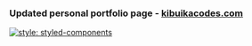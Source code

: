 ### Updated personal portfolio page - <a href="https://kibuikacodes.netlify.com">kibuikacodes.com</a>

[![style: styled-components](https://img.shields.io/badge/style-%F0%9F%92%85%20styled--components-orange.svg?colorB=daa357&colorA=db748e)](https://github.com/styled-components/styled-components)


